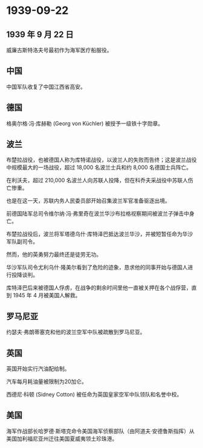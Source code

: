 # 1939-09-22

## 1939 年 9 月 22 日

威廉古斯特洛夫号最初作为海军医疗船服役。

## 中国

中国军队收复了中国江西省高安。

## 德国

格奥尔格·冯·库赫勒 (Georg von Küchler) 被授予一级铁十字勋章。

## 波兰

布楚拉战役，也被德国人称为库特诺战役，以波兰人的失败而告终；这是波兰战役中规模最大的一场战役，超过
18,000 名波兰士兵和约 8,000 名德国士兵阵亡。

在利沃夫，超过 210,000
名波兰人向苏联人投降，但在科乔夫采战役中苏联人伤亡惨重。

也是在这一天，苏联内务人民委员部开始召集波兰军官准备驱逐出境。

前德国陆军总司令维尔纳·冯·弗里奇在波兰华沙布拉格视察期间被波兰子弹击中身亡。

布楚拉战役后，波兰将军塔德乌什·库特泽巴抵达波兰华沙，并被短暂任命为华沙军队副司令。

然而，他的英勇努力最终还是徒劳无功。

华沙军队司令尤利乌什·隆美尔看到了危险的迹象，恳求他的同事开始与德国人进行投降谈判。

库特泽巴后来被德国人俘虏，在战争的剩余时间里他一直被关押在各个战俘营，直到
1945 年 4 月被美国人解救。

## 罗马尼亚

约瑟夫·弗朗蒂塞克和他的波兰空军中队被疏散到罗马尼亚。

## 英国

英国开始实行汽油配给制。

汽车每月耗油量被限制为20加仑。

西德尼·科顿 (Sidney Cotton) 被任命为英国皇家空军中队领队和名誉中校。

## 美国

海军作战部长哈罗德·斯塔克命令美国海军侦察部队（由阿道夫·安德鲁斯指挥）从美国加利福尼亚州迁往美国夏威夷领土珍珠港。

